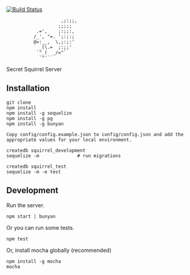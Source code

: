 [![Build Status](https://travis-ci.org/secret-squirrel/ssq-server.svg?branch=develop)](https://travis-ci.org/secret-squirrel/ssq-server)

                        ,;:;;,
                       ;;;;;
               .=',    ;:;;:,
              /_', "=. ';:;:;
              @=:__,  \,;:;:'
                _(\.=  ;:;;'
               `"_(  _/="`
                `"'``

Secret Squirrel Server

## Installation

```
git clone
npm install
npm install -g sequelize
npm install -g pg
npm install -g bunyan

Copy config/config.example.json to config/config.json and add the appropriate values for your local environment.

createdb squirrel_development
sequelize -m              # run migrations

createdb squirrel_test
sequelize -m -e test
```

## Development

Run the server.

`npm start | bunyan`

Or you can run some tests.

`npm test`

Or, install mocha globally (recommended)

```
npm install -g mocha
mocha
```

